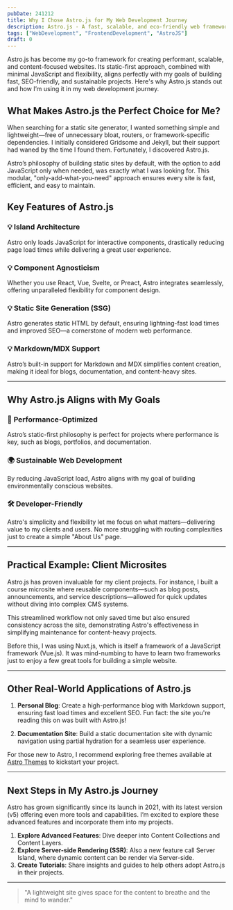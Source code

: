 ```yaml
---
pubDate: 241212
title: Why I Chose Astro.js for My Web Development Journey
description: Astro.js - A fast, scalable, and eco-friendly web framework. Build performant, SEO-optimized static sites with minimal JavaScript and flexible features.
tags: ["WebDevelopment", "FrontendDevelopment", "AstroJS"]
draft: 0
---
```



Astro.js has become my go-to framework for creating performant, scalable, and content-focused websites. Its static-first approach, combined with minimal JavaScript and flexibility, aligns perfectly with my goals of building fast, SEO-friendly, and sustainable projects. Here's why Astro.js stands out and how I’m using it in my web development journey.

## What Makes Astro.js the Perfect Choice for Me?

When searching for a static site generator, I wanted something simple and lightweight—free of unnecessary bloat, routers, or framework-specific dependencies. I initially considered Gridsome and Jekyll, but their support had waned by the time I found them. Fortunately, I discovered Astro.js.

Astro’s philosophy of building static sites by default, with the option to add JavaScript only when needed, was exactly what I was looking for. This modular, "only-add-what-you-need" approach ensures every site is fast, efficient, and easy to maintain.

## Key Features of Astro.js

### 💡 **Island Architecture**

Astro only loads JavaScript for interactive components, drastically reducing page load times while delivering a great user experience.

### 💡 **Component Agnosticism**

Whether you use React, Vue, Svelte, or Preact, Astro integrates seamlessly, offering unparalleled flexibility for component design.

### 💡 **Static Site Generation (SSG)**

Astro generates static HTML by default, ensuring lightning-fast load times and improved SEO—a cornerstone of modern web performance.

### 💡 **Markdown/MDX Support**

Astro’s built-in support for Markdown and MDX simplifies content creation, making it ideal for blogs, documentation, and content-heavy sites.

---

## Why Astro.js Aligns with My Goals

### 🚀 **Performance-Optimized**

Astro’s static-first philosophy is perfect for projects where performance is key, such as blogs, portfolios, and documentation.

### 🌍 **Sustainable Web Development**

By reducing JavaScript load, Astro aligns with my goal of building environmentally conscious websites.

### 🛠️ **Developer-Friendly**

Astro's simplicity and flexibility let me focus on what matters—delivering value to my clients and users. No more struggling with routing complexities just to create a simple "About Us" page.

---

## Practical Example: Client Microsites

Astro.js has proven invaluable for my client projects. For instance, I built a course microsite where reusable components—such as blog posts, announcements, and service descriptions—allowed for quick updates without diving into complex CMS systems.

This streamlined workflow not only saved time but also ensured consistency across the site, demonstrating Astro's effectiveness in simplifying maintenance for content-heavy projects.

Before this, I was using Nuxt.js, which is itself a framework of a JavaScript framework (Vue.js). It was mind-numbing to have to learn two frameworks just to enjoy a few great tools for building a simple website.

---

## Other Real-World Applications of Astro.js

1. **Personal Blog**: Create a high-performance blog with Markdown support, ensuring fast load times and excellent SEO. Fun fact: the site you're reading this on was built with Astro.js!
    
2. **Documentation Site**: Build a static documentation site with dynamic navigation using partial hydration for a seamless user experience.
    

For those new to Astro, I recommend exploring free themes available at [Astro Themes](https://astro.build/themes/) to kickstart your project.

---

## Next Steps in My Astro.js Journey

Astro has grown significantly since its launch in 2021, with its latest version (v5) offering even more tools and capabilities. I’m excited to explore these advanced features and incorporate them into my projects.

1. **Explore Advanced Features**: Dive deeper into Content Collections and Content Layers.
2. **Explore Server-side Rendering (SSR)**: Also a new feature call Server Island, where dynamic content can be render via Server-side.
3. **Create Tutorials**: Share insights and guides to help others adopt Astro.js in their projects.

---

> "A lightweight site gives space for the content to breathe and the mind to wander."


